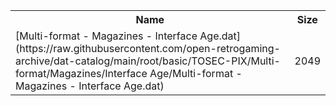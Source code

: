 <table>
<tr><th>Name</th><th>Size</th></tr>
<tr><td>
[Multi-format - Magazines - Interface Age.dat](https://raw.githubusercontent.com/open-retrogaming-archive/dat-catalog/main/root/basic/TOSEC-PIX/Multi-format/Magazines/Interface Age/Multi-format - Magazines - Interface Age.dat)
</td><td>2049</td></tr>
</table>
